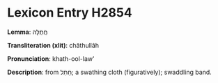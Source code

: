 # Lexicon Entry H2854

**Lemma**: חֲתֻלָּה

**Transliteration (xlit)**: chăthullâh

**Pronunciation**: khath-ool-law'

**Description**:
from חָתַל; a swathing cloth (figuratively); swaddling band.
